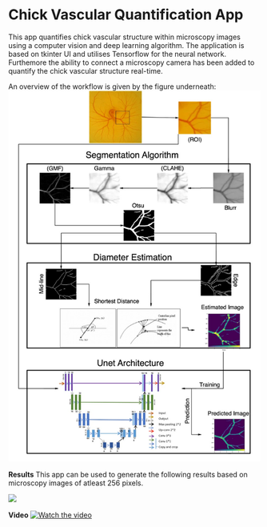 # Chick Vascular Quantification App

This app quantifies chick vascular structure within microscopy images using a computer vision and deep learning algorithm. The application is based on tkinter UI and utilises Tensorflow for the neural network. Furthemore the ability to connect a microscopy camera has been added to quantify the chick vascular structure real-time.

An overview of the workflow is given by the figure underneath:
<img src="fig/New_vertival_flowchart_def.jpg" width="900px"/> 

**Results**
This app can be used to generate the following results based on microscopy images of atleast 256 pixels.

<img src="fig/Table 2.png" width="900px"/> 

**Video**
[![Watch the video](https://i.vimeocdn.com/video/1936169791-1f78d52973857785473be39eab7f325be9b45ec2abd521d2b5850c4f0b81e709-d?mw=2880&mh=840&q=70)](https://vimeo.com/1018050755?ts=0&share=copy)
